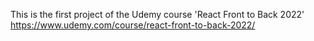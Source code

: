 This is the first project of the Udemy course 'React Front to Back 2022'
https://www.udemy.com/course/react-front-to-back-2022/
